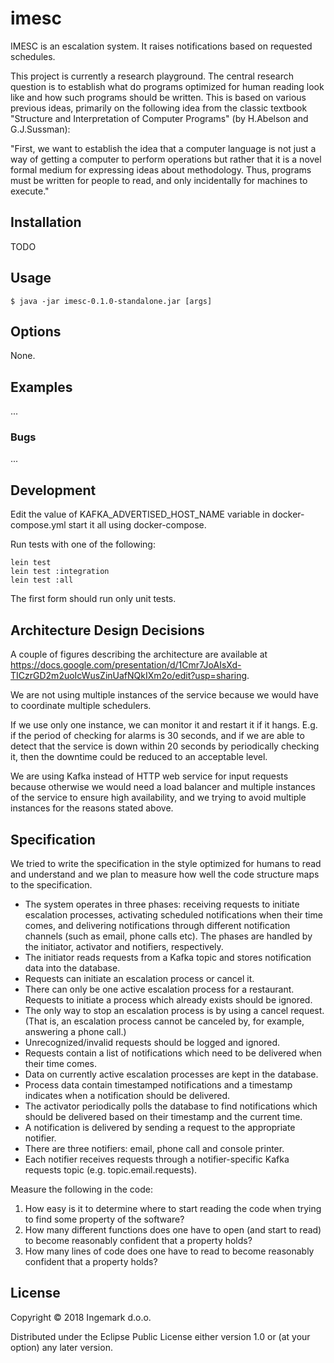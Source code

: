 # imesc

IMESC is an escalation system. It raises notifications based on requested
schedules.

This project is currently a research playground. The central research question
is to establish what do programs optimized for human reading look like and
how such programs should be written. This is based on various previous ideas,
primarily on the following idea from the classic textbook "Structure and
Interpretation of Computer Programs" (by H.Abelson and G.J.Sussman):

   "First, we want to establish the idea that a computer language is not just a
   way of getting a computer to perform operations but rather that it is a novel
   formal medium for expressing ideas about methodology. Thus, programs must be
   written for people to read, and only incidentally for machines to execute."


## Installation

TODO

## Usage

    $ java -jar imesc-0.1.0-standalone.jar [args]

## Options

None.

## Examples

...

### Bugs

...

## Development
 
Edit the value of KAFKA_ADVERTISED_HOST_NAME variable in docker-compose.yml
start it all using docker-compose.

Run tests with one of the following:

```
lein test
lein test :integration
lein test :all
```

The first form should run only unit tests.

## Architecture Design Decisions

A couple of figures describing the architecture are available at
https://docs.google.com/presentation/d/1Cmr7JoAIsXd-TICzrGD2m2uoIcWusZinUafNQkIXm2o/edit?usp=sharing.

We are not using multiple instances of the service because we would have to
coordinate multiple schedulers.

If we use only one instance, we can monitor it and restart it if it hangs. E.g.
if the period of checking for alarms is 30 seconds, and if we are able to detect
that the service is down within 20 seconds by periodically checking it, then the
downtime could be reduced to an acceptable level.

We are using Kafka instead of HTTP web service for input requests because
otherwise we would need a load balancer and multiple instances of the service to
ensure high availability, and we trying to avoid multiple instances for the
reasons stated above.

## Specification

We tried to write the specification in the style optimized for humans to read
and understand and we plan to measure how well the code structure maps to the
specification.

* The system operates in three phases: receiving requests to initiate escalation
  processes, activating scheduled notifications when their time comes, and
  delivering notifications through different notification channels (such as
  email, phone calls etc). The phases are handled by the initiator, activator
  and notifiers, respectively.
* The initiator reads requests from a Kafka topic and stores notification data
  into the database.
* Requests can initiate an escalation process or cancel it.
* There can only be one active escalation process for a restaurant. Requests to
  initiate a process which already exists should be ignored.
* The only way to stop an escalation process is by using a cancel request. (That
  is, an escalation process cannot be canceled by, for example, answering a
  phone call.)
* Unrecognized/invalid requests should be logged and ignored.
* Requests contain a list of notifications which need to be delivered when their
  time comes.
* Data on currently active escalation processes are kept in the database.
* Process data contain timestamped notifications and a timestamp indicates when
  a notification should be delivered.
* The activator periodically polls the database to find notifications which
  should be delivered based on their timestamp and the current time.
* A notification is delivered by sending a request to the appropriate notifier.
* There are three notifiers: email, phone call and console printer.
* Each notifier receives requests through a notifier-specific Kafka requests
  topic (e.g. topic.email.requests).

Measure the following in the code:

1. How easy is it to determine where to start reading the code when trying to
   find some property of the software?
2. How many different functions does one have to open (and start to read) to
   become reasonably confident that a property holds?
3. How many lines of code does one have to read to become reasonably confident
   that a property holds?

## License

Copyright © 2018 Ingemark d.o.o.

Distributed under the Eclipse Public License either version 1.0 or (at
your option) any later version.
